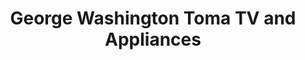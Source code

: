 ---
title: "George Washington Toma TV and Appliances"
url: /weymouth/george-washington-toma-tv-and-appliances/
shop: Elektronik
---